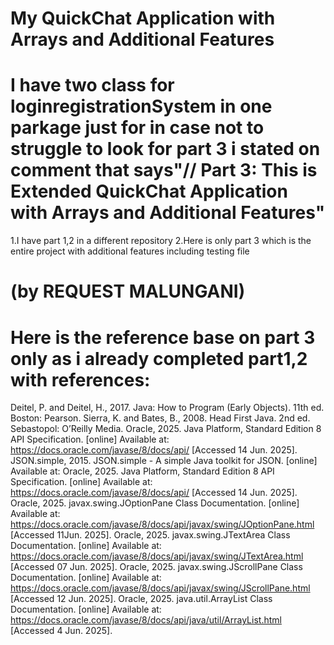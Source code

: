 # My QuickChat Application with Arrays and Additional Features

# I have two class for loginregistrationSystem in one parkage just for in case not to struggle to look for part 3 i stated on comment that says"// Part 3: This is Extended QuickChat Application with Arrays and Additional Features"


1.I have part 1,2 in a different repository
2.Here is only part 3 which is the entire project with additional features including testing file 
# (by REQUEST MALUNGANI)

# Here is the reference base on part 3 only as  i already completed part1,2 with references:
Deitel, P. and Deitel, H., 2017. Java: How to Program (Early Objects). 11th ed. Boston: Pearson.
Sierra, K. and Bates, B., 2008. Head First Java. 2nd ed. Sebastopol: O’Reilly Media.
Oracle, 2025. Java Platform, Standard Edition 8 API Specification. [online] Available at: https://docs.oracle.com/javase/8/docs/api/ [Accessed 14 Jun. 2025].
JSON.simple, 2015. JSON.simple - A simple Java toolkit for JSON. [online] Available at: 
Oracle, 2025. Java Platform, Standard Edition 8 API Specification. [online] Available at: https://docs.oracle.com/javase/8/docs/api/ [Accessed 14 Jun. 2025].
Oracle, 2025. javax.swing.JOptionPane Class Documentation. [online] Available at: https://docs.oracle.com/javase/8/docs/api/javax/swing/JOptionPane.html [Accessed 11Jun. 2025].
Oracle, 2025. javax.swing.JTextArea Class Documentation. [online] Available at: https://docs.oracle.com/javase/8/docs/api/javax/swing/JTextArea.html [Accessed 07 Jun. 2025].
Oracle, 2025. javax.swing.JScrollPane Class Documentation. [online] Available at: https://docs.oracle.com/javase/8/docs/api/javax/swing/JScrollPane.html [Accessed 12 Jun. 2025].
Oracle, 2025. java.util.ArrayList Class Documentation. [online] Available at: https://docs.oracle.com/javase/8/docs/api/java/util/ArrayList.html [Accessed 4 Jun. 2025].



